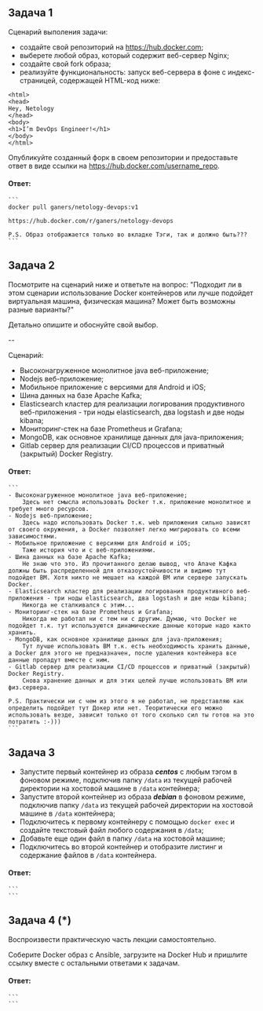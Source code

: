 ## Задача 1

Сценарий выполения задачи:

- создайте свой репозиторий на https://hub.docker.com;
- выберете любой образ, который содержит веб-сервер Nginx;
- создайте свой fork образа;
- реализуйте функциональность:
запуск веб-сервера в фоне с индекс-страницей, содержащей HTML-код ниже:
```
<html>
<head>
Hey, Netology
</head>
<body>
<h1>I’m DevOps Engineer!</h1>
</body>
</html>
```
Опубликуйте созданный форк в своем репозитории и предоставьте ответ в виде ссылки на https://hub.docker.com/username_repo.

#### Ответ:
    ```
    docker pull ganers/netology-devops:v1
    
    https://hub.docker.com/r/ganers/netology-devops

    P.S. Образ отображается только во вкладке Тэги, так и должно быть???
    ```

## Задача 2

Посмотрите на сценарий ниже и ответьте на вопрос:
"Подходит ли в этом сценарии использование Docker контейнеров или лучше подойдет виртуальная машина, физическая машина? Может быть возможны разные варианты?"

Детально опишите и обоснуйте свой выбор.

--

Сценарий:

- Высоконагруженное монолитное java веб-приложение;
- Nodejs веб-приложение;
- Мобильное приложение c версиями для Android и iOS;
- Шина данных на базе Apache Kafka;
- Elasticsearch кластер для реализации логирования продуктивного веб-приложения - три ноды elasticsearch, два logstash и две ноды kibana;
- Мониторинг-стек на базе Prometheus и Grafana;
- MongoDB, как основное хранилище данных для java-приложения;
- Gitlab сервер для реализации CI/CD процессов и приватный (закрытый) Docker Registry.

#### Ответ:
    ```
    - Высоконагруженное монолитное java веб-приложение;
        Здесь нет смысла использовать Docker т.к. приложение монолитное и требует много ресурсов.
    - Nodejs веб-приложение;
        Здесь надо использовать Docker т.к. web приложения сильно зависят от своего окружения, а Docker позволяет легко мигрировать со всеми зависимостями.
    - Мобильное приложение c версиями для Android и iOS;
        Таже история что и с веб-приложениями.
    - Шина данных на базе Apache Kafka;
        Не знаю что это. Из прочитанного делаю вывод, что Апаче Кафка должны быть распределенной для отказоустойчивости и видимо тут подойдет ВМ. Хотя никто не мешает на каждой ВМ или сервере запускать Docker.
    - Elasticsearch кластер для реализации логирования продуктивного веб-приложения - три ноды elasticsearch, два logstash и две ноды kibana;
        Никогда не сталкивался с этим...
    - Мониторинг-стек на базе Prometheus и Grafana;
        Никогда не работал ни с тем ни с другим. Думаю, что Docker не подойдет т.к. тут используются динамические данные которые надо както хранить.
    - MongoDB, как основное хранилище данных для java-приложения;
        Тут лучше использовать ВМ т.к. есть необходимость хранить данные, а Docker для этого не предназначен, после удаления контейнера все данные пропадут вместе с ним. 
    - Gitlab сервер для реализации CI/CD процессов и приватный (закрытый) Docker Registry.
        Снова хранение данных и для этих целей лучше использовать ВМ или физ.сервера.

    P.S. Практически ни с чем из этого я не работал, не представляю как определить подойдет тут Докер или нет. Теоритически его можно использовать везде, зависит только от того сколько сил ты готов на это потратить :-)))
    ```

## Задача 3

- Запустите первый контейнер из образа ***centos*** c любым тэгом в фоновом режиме, подключив папку ```/data``` из текущей рабочей директории на хостовой машине в ```/data``` контейнера;
- Запустите второй контейнер из образа ***debian*** в фоновом режиме, подключив папку ```/data``` из текущей рабочей директории на хостовой машине в ```/data``` контейнера;
- Подключитесь к первому контейнеру с помощью ```docker exec``` и создайте текстовый файл любого содержания в ```/data```;
- Добавьте еще один файл в папку ```/data``` на хостовой машине;
- Подключитесь во второй контейнер и отобразите листинг и содержание файлов в ```/data``` контейнера.

#### Ответ:
    ```
    ```

## Задача 4 (*)

Воспроизвести практическую часть лекции самостоятельно.

Соберите Docker образ с Ansible, загрузите на Docker Hub и пришлите ссылку вместе с остальными ответами к задачам.

#### Ответ:
    ```
    ```

